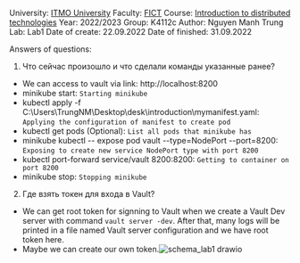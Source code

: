 University: [ITMO University](https://itmo.ru/ru/)
Faculty: [FICT](https://fict.itmo.ru)
Course: [Introduction to distributed technologies](https://github.com/itmo-ict-faculty/introduction-to-distributed-technologies)
Year: 2022/2023
Group: K4112c
Author: Nguyen Manh Trung
Lab: Lab1
Date of create: 22.09.2022
Date of finished: 31.09.2022

Answers of questions:
1. Что сейчас произошло и что сделали команды указанные ранее?
- We can access to vault via link: http://localhost:8200
- minikube start: `Starting minikube`
- kubectl apply -f C:\Users\TrungNM\Desktop\desk\introduction\mymanifest.yaml: `Applying the configuration of manifest to create pod`
- kubectl get pods (Optional): `List all pods that minikube has`
- minikube kubectl -- expose pod vault --type=NodePort --port=8200: `Exposing to create new service NodePort type with port 8200`
- kubectl port-forward service/vault 8200:8200: `Getting to container on port 8200`
- minikube stop: `Stopping minikube`

2. Где взять токен для входа в Vault?
- We can get root token for signning to Vault when we create a Vault Dev server with command `vault server -dev`. After that, many logs will be printed in a file named Vault server configuration and we have root token here.
- Maybe we can create our own token.![schema_lab1 drawio](https://user-images.githubusercontent.com/83900905/192099613-bd190993-6d22-4617-a061-63f447f61b27.png)
